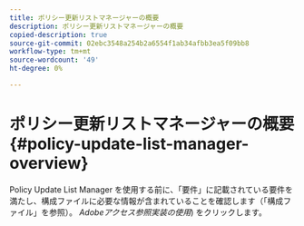 ```yaml
---
title: ポリシー更新リストマネージャーの概要
description: ポリシー更新リストマネージャーの概要
copied-description: true
source-git-commit: 02ebc3548a254b2a6554f1ab34afbb3ea5f09bb8
workflow-type: tm+mt
source-wordcount: '49'
ht-degree: 0%

---
```


# ポリシー更新リストマネージャーの概要 {#policy-update-list-manager-overview}

Policy Update List Manager を使用する前に、「要件」に記載されている要件を満たし、構成ファイルに必要な情報が含まれていることを確認します（「構成ファイル」を参照）。 *Adobeアクセス参照実装の使用*) をクリックします。
